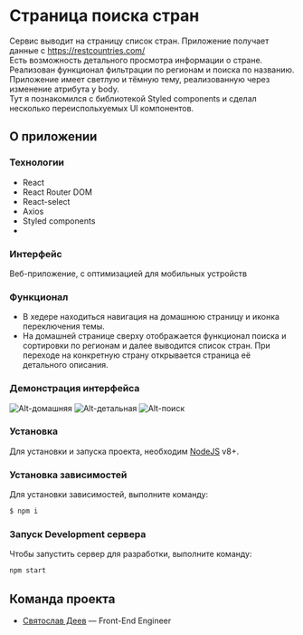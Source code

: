 # Страница поиска стран
Сервис выводит на страницу список стран. Приложение получает данные с https://restcountries.com/ <br/>
Есть возможность детального просмотра информации о стране.  <br/>
Реализован функционал фильтрации по регионам и поиска по названию. <br/>
Приложение имеет светлую и тёмную тему, реализованную через изменение атрибута у body. <br/>
Тут я познакомился с библиотекой Styled components и сделал несколько переиспольхуемых UI компонентов.

## О приложении
### Технологии
- React
- React Router DOM
- React-select
- Axios
- Styled components
- 
### Интерфейс
Веб-приложение, c оптимизацией для мобильных устройств

### Функционал
- В хедере находиться навигация на домашнюю страницу и иконка переключения темы. <br/>
- На домашней странице сверху отображается функционал поиска и сортировки по регионам и далее выводится список стран. При переходе на конкретную страну открывается страница её детального описания.

### Демонстрация интерфейса

![Alt-домашняя](https://photos.app.goo.gl/2XCbKbpPWMgoAUmHA) 
![Alt-детальная](https://i.postimg.cc/6qRkxZZG/screencapture-localhost-3000-country-Denmark-2023-04-16-17-47-13.png) 
![Alt-поиск](https://i.postimg.cc/J0wFxhF7/countries2.png)  <br/>


### Установка
Для установки и запуска проекта, необходим [NodeJS](https://nodejs.org) v8+.

### Установка зависимостей
Для установки зависимостей, выполните команду:
```sh
$ npm i
```

### Запуск Development сервера
Чтобы запустить сервер для разработки, выполните команду:
```sh
npm start
```


## Команда проекта

- [Святослав Деев](https://github.com/xkochevnikx) — Front-End Engineer

